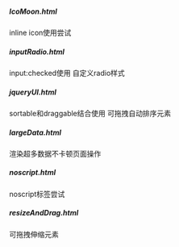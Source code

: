 ##### IcoMoon.html
inline icon使用尝试
##### inputRadio.html
input:checked使用 自定义radio样式
##### jqueryUI.html
sortable和draggable结合使用 可拖拽自动排序元素
##### largeData.html
渲染超多数据不卡顿页面操作
##### noscript.html
noscript标签尝试
##### resizeAndDrag.html
可拖拽伸缩元素